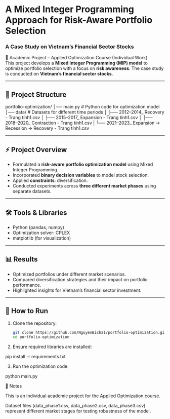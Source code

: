 # A Mixed Integer Programming Approach for Risk-Aware Portfolio Selection  
### A Case Study on Vietnam’s Financial Sector Stocks

📌 Academic Project – Applied Optimization Course (Individual Work)  
This project develops a **Mixed Integer Programming (MIP) model** to optimize portfolio selection with a focus on **risk awareness**. The case study is conducted on **Vietnam’s financial sector stocks**.  

---

## 📂 Project Structure

portfolio-optimization/
│── main.py # Python code for optimization model
│── data/ # Datasets for different time periods
│ ├── 2012–2014_ Recovery - Trang tính1.csv
│ ├── 2015–2017_ Expansion - Trang tính1.csv
│ ├── 2018–2020_ Contraction - Trang tính1.csv
| └── 2021–2023_ Expansion → Recession → Recovery - Trang tính1.csv


---

## ⚡ Project Overview
- Formulated a **risk-aware portfolio optimization model** using Mixed Integer Programming.  
- Incorporated **binary decision variables** to model stock selection.  
- Applied **constraints**: diversification.  
- Conducted experiments across **three different market phases** using separate datasets.  

---

## 🛠 Tools & Libraries
- Python (pandas, numpy)  
- Optimization solver: CPLEX
- matplotlib (for visualization)  

---

## 📊 Results
- Optimized portfolios under different market scenarios.  
- Compared diversification strategies and their impact on portfolio performance.  
- Highlighted insights for Vietnam’s financial sector investment.  

---

## 🚀 How to Run
1. Clone the repository:
   ```bash
   git clone https://github.com/NguyenBich21/portfolio-optimization.git
   cd portfolio-optimization
2. Ensure required libraries are installed:

pip install -r requirements.txt

3. Run the optimization code:

python main.py

📌 Notes

This is an individual academic project for the Applied Optimization course.

Dataset files (data_phase1.csv, data_phase2.csv, data_phase3.csv) represent different market stages for testing robustness of the model.
